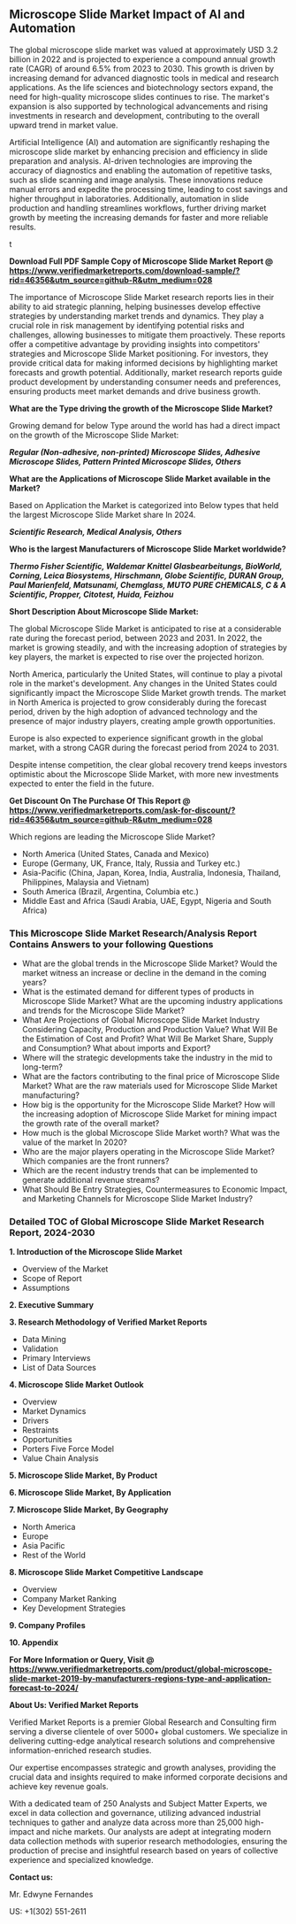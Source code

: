 <h2>Microscope Slide Market Impact of AI and Automation</h2><p>The global microscope slide market was valued at approximately USD 3.2 billion in 2022 and is projected to experience a compound annual growth rate (CAGR) of around 6.5% from 2023 to 2030. This growth is driven by increasing demand for advanced diagnostic tools in medical and research applications. As the life sciences and biotechnology sectors expand, the need for high-quality microscope slides continues to rise. The market's expansion is also supported by technological advancements and rising investments in research and development, contributing to the overall upward trend in market value.</p><p>Artificial Intelligence (AI) and automation are significantly reshaping the microscope slide market by enhancing precision and efficiency in slide preparation and analysis. AI-driven technologies are improving the accuracy of diagnostics and enabling the automation of repetitive tasks, such as slide scanning and image analysis. These innovations reduce manual errors and expedite the processing time, leading to cost savings and higher throughput in laboratories. Additionally, automation in slide production and handling streamlines workflows, further driving market growth by meeting the increasing demands for faster and more reliable results.</p>t</p><p id="" class=""><strong>Download Full PDF Sample Copy of Microscope Slide Market Report @ <a href="https://www.verifiedmarketreports.com/download-sample/?rid=46356&utm_source=github-R&utm_medium=028" target="_blank">https://www.verifiedmarketreports.com/download-sample/?rid=46356&utm_source=github-R&utm_medium=028</a></strong></p><p>The importance of&nbsp;Microscope Slide Market research reports lies in their ability to aid strategic planning, helping businesses develop effective strategies by understanding market trends and dynamics. They play a crucial role in risk management by identifying potential risks and challenges, allowing businesses to mitigate them proactively. These reports offer a competitive advantage by providing insights into competitors' strategies and Microscope Slide Market positioning. For investors, they provide critical data for making informed decisions by highlighting market forecasts and growth potential. Additionally, market research reports guide product development by understanding consumer needs and preferences, ensuring products meet market demands and drive business growth.</p><p><strong>What are the&nbsp;Type driving the growth of the Microscope Slide Market?</strong></p><p id="" class="">Growing demand for below Type around the world has had a direct impact on the growth of the Microscope Slide Market:</p><em><strong>Regular (Non-adhesive, non-printed) Microscope Slides, Adhesive Microscope Slides, Pattern Printed Microscope Slides, Others</strong></em></p><strong>What are the&nbsp;Applications&nbsp;of Microscope Slide Market available in the Market?</strong></p><p id="" class="">Based on Application the Market is categorized into Below types that held the largest Microscope Slide Market share In 2024.</p><em><strong>Scientific Research, Medical Analysis, Others</strong></em></p><strong>Who is the largest Manufacturers of Microscope Slide Market worldwide?</strong></p><p><em><strong>Thermo Fisher Scientific, Waldemar Knittel Glasbearbeitungs, BioWorld, Corning, Leica Biosystems, Hirschmann, Globe Scientific, DURAN Group, Paul Marienfeld, Matsunami, Chemglass, MUTO PURE CHEMICALS, C & A Scientific, Propper, Citotest, Huida, Feizhou</strong></em></p><p id="" class=""><strong>Short Description About Microscope Slide Market:</strong></p><p>The global Microscope Slide Market is anticipated to rise at a considerable rate during the forecast period, between 2023 and 2031. In 2022, the market is growing steadily, and with the increasing adoption of strategies by key players, the market is expected to rise over the projected horizon.</p><p>North America, particularly the United States, will continue to play a pivotal role in the market's development. Any changes in the United States could significantly impact the Microscope Slide Market growth trends. The market in North America is projected to grow considerably during the forecast period, driven by the high adoption of advanced technology and the presence of major industry players, creating ample growth opportunities.</p><p>Europe is also expected to experience significant growth in the global market, with a strong CAGR during the forecast period from 2024 to 2031.</p><p>Despite intense competition, the clear global recovery trend keeps investors optimistic about the Microscope Slide Market, with more new investments expected to enter the field in the future.</p><p id="" class=""><strong>Get Discount On The Purchase Of This Report @ <a href="https://www.verifiedmarketreports.com/ask-for-discount/?rid=46356&utm_source=github-R&utm_medium=028" target="_blank">https://www.verifiedmarketreports.com/ask-for-discount/?rid=46356&utm_source=github-R&utm_medium=028</a></strong></p>Which regions are leading the Microscope Slide Market?</p><ul><li>North America (United States, Canada and Mexico)</li><li>Europe (Germany, UK, France, Italy, Russia and Turkey etc.)</li><li>Asia-Pacific (China, Japan, Korea, India, Australia, Indonesia, Thailand, Philippines, Malaysia and Vietnam)</li><li>South America (Brazil, Argentina, Columbia etc.)</li><li>Middle East and Africa (Saudi Arabia, UAE, Egypt, Nigeria and South Africa)</li></ul><h3 id="" class="">This Microscope Slide Market Research/Analysis Report Contains Answers to your following Questions</h3><ul><li>What are the global trends in the Microscope Slide Market? Would the market witness an increase or decline in the demand in the coming years?</li><li>What is the estimated demand for different types of products in Microscope Slide Market? What are the upcoming industry applications and trends for the Microscope Slide Market?</li><li>What Are Projections of Global Microscope Slide Market Industry Considering Capacity, Production and Production Value? What Will Be the Estimation of Cost and Profit? What Will Be Market Share, Supply and Consumption? What about imports and Export?</li><li>Where will the strategic developments take the industry in the mid to long-term?</li><li>What are the factors contributing to the final price of Microscope Slide Market? What are the raw materials used for Microscope Slide Market manufacturing?</li><li>How big is the opportunity for the Microscope Slide Market? How will the increasing adoption of Microscope Slide Market for mining impact the growth rate of the overall market?</li><li>How much is the global Microscope Slide Market worth? What was the value of the market In 2020?</li><li>Who are the major players operating in the Microscope Slide Market? Which companies are the front runners?</li><li>Which are the recent industry trends that can be implemented to generate additional revenue streams?</li><li>What Should Be Entry Strategies, Countermeasures to Economic Impact, and Marketing Channels for Microscope Slide Market Industry?</li></ul><h3 id="" class="">Detailed TOC of Global Microscope Slide Market Research Report, 2024-2030</h3><p id="" class=""><strong>1. Introduction of the Microscope Slide Market</strong></p><ul><li>Overview of the Market</li><li>Scope of Report</li><li>Assumptions</li></ul><p id="" class=""><strong>2. Executive Summary</strong></p><p id="" class=""><strong>3. Research Methodology of Verified Market Reports</strong></p><ul><li>Data Mining</li><li>Validation</li><li>Primary Interviews</li><li>List of Data Sources</li></ul><p id="" class=""><strong>4. Microscope Slide Market Outlook</strong></p><ul><li>Overview</li><li>Market Dynamics</li><li>Drivers</li><li>Restraints</li><li>Opportunities</li><li>Porters Five Force Model</li><li>Value Chain Analysis</li></ul><p id="" class=""><strong>5. Microscope Slide Market, By Product</strong></p><p id="" class=""><strong>6. Microscope Slide Market, By Application</strong></p><p id="" class=""><strong>7. Microscope Slide Market, By Geography</strong></p><ul><li>North America</li><li>Europe</li><li>Asia Pacific</li><li>Rest of the World</li></ul><p id="" class=""><strong>8. Microscope Slide Market Competitive Landscape</strong></p><ul><li>Overview</li><li>Company Market Ranking</li><li>Key Development Strategies</li></ul><p id="" class=""><strong>9. Company Profiles</strong></p><p id="" class=""><strong>10. Appendix</strong></p><p id="" class=""><strong>For More Information or Query, Visit @ <a href="https://www.verifiedmarketreports.com/product/global-microscope-slide-market-2019-by-manufacturers-regions-type-and-application-forecast-to-2024/" target="_blank">https://www.verifiedmarketreports.com/product/global-microscope-slide-market-2019-by-manufacturers-regions-type-and-application-forecast-to-2024/</a></strong></p><p id="" class=""><strong>About Us: Verified Market Reports</strong></p><p id="" class="">Verified Market Reports is a premier Global Research and Consulting firm serving a diverse clientele of over 5000+ global customers. We specialize in delivering cutting-edge analytical research solutions and comprehensive information-enriched research studies.</p><p id="" class="">Our expertise encompasses strategic and growth analyses, providing the crucial data and insights required to make informed corporate decisions and achieve key revenue goals.</p><p id="" class="">With a dedicated team of 250 Analysts and Subject Matter Experts, we excel in data collection and governance, utilizing advanced industrial techniques to gather and analyze data across more than 25,000 high-impact and niche markets. Our analysts are adept at integrating modern data collection methods with superior research methodologies, ensuring the production of precise and insightful research based on years of collective experience and specialized knowledge.</p><p id="" class=""><strong>Contact us:</strong></p><p id="" class="">Mr. Edwyne Fernandes</p><p id="" class="">US: +1(302) 551-2611</p>